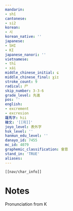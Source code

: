```yaml
---
mandarin:
- shǐ
cantonese:
- si2
korean:
- 시
korean_native: ''
japanese:
- SHI
- KI
japanese_nanori: ''
vietnamese:
- thỉ
- xái
middle_chinese_initial: ɕ
middle_chinese_final: ɣiɪ
stroke_count: 9
radical: 尸
skip_number: 3-3-6
grade_level: 先進
pos: ''
english:
- excrement
- excresion
羅馬字: hii
韓文: '[[희]]'
joyo_level: 表外字
hsk_level: ''
hanmun_edu_level: ''
danayo_id: 7455
mc_id: 4079
graphemic_classification: 會意
stand_in: 'TRUE'
aliases:
---
```

```meta-bind-embed
[[nav/char_info]]
```

# Notes
Pronunciation from K
